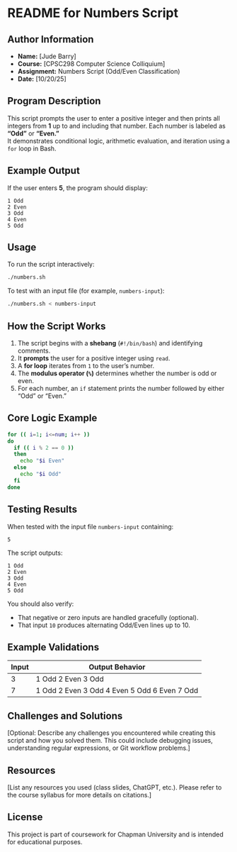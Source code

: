# README for Numbers Script

## Author Information
- **Name:** [Jude Barry]  
- **Course:** [CPSC298 Computer Science Colliquium]  
- **Assignment:** Numbers Script (Odd/Even Classification)  
- **Date:** [10/20/25]  

## Program Description
This script prompts the user to enter a positive integer and then prints all integers from **1** up to and including that number. Each number is labeled as **“Odd”** or **“Even.”**  
It demonstrates conditional logic, arithmetic evaluation, and iteration using a `for` loop in Bash.  

## Example Output
If the user enters **5**, the program should display:
```
1 Odd
2 Even
3 Odd
4 Even
5 Odd
```

## Usage
To run the script interactively:
```bash
./numbers.sh
```

To test with an input file (for example, `numbers-input`):
```bash
./numbers.sh < numbers-input
```

## How the Script Works
1. The script begins with a **shebang** (`#!/bin/bash`) and identifying comments.  
2. It **prompts** the user for a positive integer using `read`.  
3. A **for loop** iterates from `1` to the user’s number.  
4. The **modulus operator (`%`)** determines whether the number is odd or even.  
5. For each number, an `if` statement prints the number followed by either “Odd” or “Even.”  

## Core Logic Example
```bash
for (( i=1; i<=num; i++ ))
do
  if (( i % 2 == 0 ))
  then
    echo "$i Even"
  else
    echo "$i Odd"
  fi
done
```

## Testing Results
When tested with the input file `numbers-input` containing:
```
5
```
The script outputs:
```
1 Odd
2 Even
3 Odd
4 Even
5 Odd
```

You should also verify:
- That negative or zero inputs are handled gracefully (optional).  
- That input `10` produces alternating Odd/Even lines up to 10.  

## Example Validations
| Input | Output Behavior |
|--------|------------------|
| 3 | 1 Odd  2 Even  3 Odd |
| 7 | 1 Odd  2 Even  3 Odd  4 Even  5 Odd  6 Even  7 Odd |

## Challenges and Solutions
[Optional: Describe any challenges you encountered while creating this script and how you solved them. This could include debugging issues, understanding regular expressions, or Git workflow problems.]

## Resources
[List any resources you used (class slides, ChatGPT, etc.). Please refer to the course syllabus for more details on citations.]

## License
This project is part of coursework for Chapman University and is intended for educational purposes.
